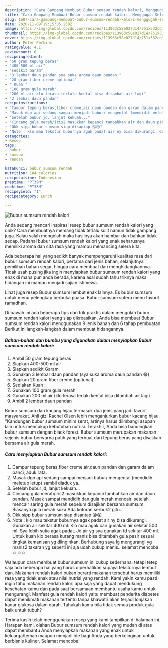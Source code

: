 ```yaml
---
description: "Cara Gampang Membuat Bubur sumsum rendah kalori, Menggugah Selera"
title: "Cara Gampang Membuat Bubur sumsum rendah kalori, Menggugah Selera"
slug: 1687-cara-gampang-membuat-bubur-sumsum-rendah-kalori-menggugah-selera
date: 2020-11-09T19:15:05.250Z
image: https://img-global.cpcdn.com/recipes/113963c58e027d14/751x532cq70/bubur-sumsum-rendah-kalori-foto-resep-utama.jpg
thumbnail: https://img-global.cpcdn.com/recipes/113963c58e027d14/751x532cq70/bubur-sumsum-rendah-kalori-foto-resep-utama.jpg
cover: https://img-global.cpcdn.com/recipes/113963c58e027d14/751x532cq70/bubur-sumsum-rendah-kalori-foto-resep-utama.jpg
author: Peter Perkins
ratingvalue: 4.1
reviewcount: 8
recipeingredient:
- "50 gram tepung beras"
- "400-500 ml air"
- "sedikit Garam"
- "3 lembar daun pandan sya suka aroma daun pandan "
- "20 gram fiber creme optional"
- " Kuah "
- "100 gram gula merah"
- "200 ml air klo terasa terlalu kental bisa ditambah air lagi"
- "2 lembar daun pandan"
recipeinstructions:
- "Campur tepung beras,fiber creme,air,daun pandan dan garam dalam panci, aduk rata."
- "Masak dgn api sedang sampai menjadi bubur/ mengental (mendidih meletup letup) sambil diaduk ya.."
- "Setelah bubur jd, lanjut kekuah..."
- "Cincang gula merah/iris2 masukkan kepanci tambahkan air dan daun pandan. Masak sampai mendidih dan gula merah mencair. setelah mencair saring gula merah sebelum disajikan bersama sumsum. Biasanya gula merah suka Ada kotoran serbuk2 gitu.."
- "Okk sipp bubur sumsum siap disantap 😝😝"
- "Note : klo mau tekstur buburnya agak padat air ny bisa dikurangi. Gunakan air sekitar 400 ml. Klo mau agak cair gunakan air sekitar 500 ml. Sya lebih suka agak padat. Jd air yg sya gunakan td sekitar 400 ml. Untuk kuah klo berasa kurang manis bisa ditambah gula pasir sesuai tingkat kemanisan yg diinginkan. Berhubung saya lg mengurangi yg manis2 takaran yg seperti ini aja udah cukup manis.. selamat mencoba ☺☺☺"
categories:
- Resep
tags:
- bubur
- sumsum
- rendah

katakunci: bubur sumsum rendah 
nutrition: 104 calories
recipecuisine: Indonesian
preptime: "PT39M"
cooktime: "PT33M"
recipeyield: "1"
recipecategory: Lunch

---
```



![Bubur sumsum rendah kalori](https://img-global.cpcdn.com/recipes/113963c58e027d14/751x532cq70/bubur-sumsum-rendah-kalori-foto-resep-utama.jpg)

Anda sedang mencari inspirasi resep bubur sumsum rendah kalori yang unik? Cara membuatnya memang tidak terlalu sulit namun tidak gampang juga. Kalau salah mengolah maka hasilnya akan hambar dan bahkan tidak sedap. Padahal bubur sumsum rendah kalori yang enak seharusnya memiliki aroma dan cita rasa yang mampu memancing selera kita.

Ada beberapa hal yang sedikit banyak mempengaruhi kualitas rasa dari bubur sumsum rendah kalori, pertama dari jenis bahan, selanjutnya pemilihan bahan segar, hingga cara membuat dan menghidangkannya. Tidak usah pusing jika ingin menyiapkan bubur sumsum rendah kalori yang enak di mana pun anda berada, karena asal sudah tahu triknya maka hidangan ini mampu menjadi sajian istimewa.

Lihat juga resep Bubur sumsum lembut enak lainnya. Es bubur sumsum untuk menu pelengkap berbuka puasa. Bubur sumsum sutera menu favorit ramadhan.


Di bawah ini ada beberapa tips dan trik praktis dalam mengolah bubur sumsum rendah kalori yang siap dikreasikan. Anda bisa membuat Bubur sumsum rendah kalori menggunakan 9 jenis bahan dan 6 tahap pembuatan. Berikut ini langkah-langkah dalam membuat hidangannya.

<!--inarticleads1-->

##### Bahan-bahan dan bumbu yang digunakan dalam menyiapkan Bubur sumsum rendah kalori:

1. Ambil 50 gram tepung beras
1. Siapkan 400-500 ml air
1. Siapkan sedikit Garam
1. Gunakan 3 lembar daun pandan (sya suka aroma daun pandan 😁)
1. Siapkan 20 gram fiber creme (optional)
1. Sediakan  Kuah :
1. Gunakan 100 gram gula merah
1. Gunakan 200 ml air (klo terasa terlalu kental bisa ditambah air lagi)
1. Ambil 2 lembar daun pandan


Bubur sumsum dan kacang hijau termasuk dua jenis yang jadi favorit masyarakat. Ahli gizi Rachel Olsen lebih menganjurkan bubur kacang hijau. &#34;Kandungan bubur sumsum minim serat, artinya harus diimbangi asupan lain untuk mencukup kebutuhan nutrisi. Terakhir, Anda bisa bandingkan bubur sumsum dengan black forest. Bubur sumsum merupakan makanan sejenis bubur berwarna putih yang terbuat dari tepung beras yang disajikan bersama air gula merah. 

<!--inarticleads2-->

##### Cara menyiapkan Bubur sumsum rendah kalori:

1. Campur tepung beras,fiber creme,air,daun pandan dan garam dalam panci, aduk rata.
1. Masak dgn api sedang sampai menjadi bubur/ mengental (mendidih meletup letup) sambil diaduk ya..
1. Setelah bubur jd, lanjut kekuah...
1. Cincang gula merah/iris2 masukkan kepanci tambahkan air dan daun pandan. Masak sampai mendidih dan gula merah mencair. setelah mencair saring gula merah sebelum disajikan bersama sumsum. Biasanya gula merah suka Ada kotoran serbuk2 gitu..
1. Okk sipp bubur sumsum siap disantap 😝😝
1. Note : klo mau tekstur buburnya agak padat air ny bisa dikurangi. Gunakan air sekitar 400 ml. Klo mau agak cair gunakan air sekitar 500 ml. Sya lebih suka agak padat. Jd air yg sya gunakan td sekitar 400 ml. Untuk kuah klo berasa kurang manis bisa ditambah gula pasir sesuai tingkat kemanisan yg diinginkan. Berhubung saya lg mengurangi yg manis2 takaran yg seperti ini aja udah cukup manis.. selamat mencoba ☺☺☺


Walaupun cara membuat bubur sumsum ini cukup sederhana, tetapi tetep saja ada beberapa hal yang harus diperhatikan supaya teksturnya lembut dan. Makanan rendah kalori bukan berarti makanan tersebut harus memiliki rasa yang tidak enak atau nilai nutrisi yang rendah. Kami yakin kamu pasti ingin tahu makanan rendah kalori apa saja yang dapat mendukung kesehatan kamu dan pada saat bersamaan membantu usaha kamu untuk mengurangi. Manfaat gula rendah kalori yaitu membuat penderita diabetes dapat menikmati makanan tertentu tanpa khawatir akan terjadi lonjakan kadar glukosa dalam darah. Tahukah kamu bila tidak semua produk gula baik untuk tubuh? 

Terima kasih telah menggunakan resep yang kami tampilkan di halaman ini. Harapan kami, olahan Bubur sumsum rendah kalori yang mudah di atas dapat membantu Anda menyiapkan makanan yang enak untuk keluarga/teman maupun menjadi ide bagi Anda yang berkeinginan untuk berbisnis kuliner. Selamat mencoba!
